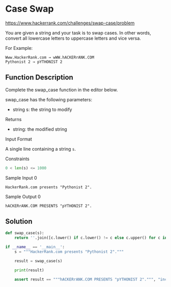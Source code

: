 # Case Swap

https://www.hackerrank.com/challenges/swap-case/problem

You are given a string and your task is to swap cases. In other words, convert all lowercase letters to uppercase letters and vice versa.

For Example:

```
Www.HackerRank.com → wWW.hACKERrANK.COM
Pythonist 2 → pYTHONIST 2  
```

## Function Description

Complete the swap_case function in the editor below.

swap_case has the following parameters:

* string s: the string to modify

Returns

* string: the modified string

Input Format

A single line containing a string `s`.

Constraints

```py
0 < len(s) <= 1000
```

Sample Input 0

`HackerRank.com presents "Pythonist 2".`

Sample Output 0

`hACKERrANK.COM PRESENTS "pYTHONIST 2".`

## Solution

```py
def swap_case(s):
    return ''.join([c.lower() if c.lower() != c else c.upper() for c in s ])

if __name__ == '__main__':
    s = """HackerRank.com presents "Pythonist 2"."""

    result = swap_case(s)

    print(result)

    assert result == """hACKERrANK.COM PRESENTS "pYTHONIST 2".""", "incorrect"
```